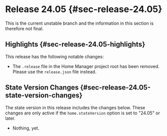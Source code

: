 # Release 24.05 {#sec-release-24.05}

This is the current unstable branch and the information in this section
is therefore not final.

## Highlights {#sec-release-24.05-highlights}

This release has the following notable changes:

-   The `.release` file in the Home Manager project root has been
    removed. Please use the `release.json` file instead.

## State Version Changes {#sec-release-24.05-state-version-changes}

The state version in this release includes the changes below. These
changes are only active if the `home.stateVersion` option is set to
\"24.05\" or later.

-   Nothing, yet.
